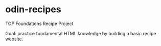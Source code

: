 # odin-recipes
TOP Foundations Recipe Project

Goal: practice fundamental HTML knowledge by building a basic recipe website.